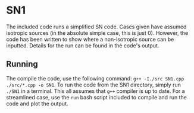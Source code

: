 # SN1

The included code runs a simplified SN code. 
Cases given have assumed isotropic sources (in the absolute simple case, this is just 0).
However, the code has been written to show where a non-isotropic source can be inputted.
Details for the run can be found in the code's output.

## Running 
The compile the code, use the following command: `g++ -I./src SN1.cpp ./src/*.cpp -o SN1`. 
To run the code from the SN1 directory, simply run `./SN1` in a terminal.
This all assumes that `g++` compiler is up to date.
For a streamlined case, use the `run` bash script included to compile and run the code and plot the output.
